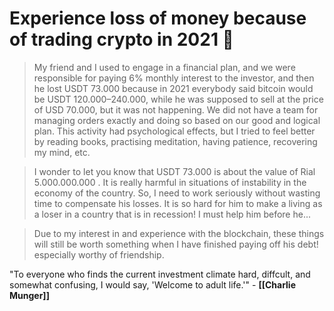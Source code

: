 
# Experience loss of money because of trading crypto in 2021 🤕

> My friend and I used to engage in a financial plan, and we were responsible for paying 6% monthly interest to the investor, and then he lost USDT 73.000 because in 2021 everybody said bitcoin would be USDT 120.000–240.000, while he was supposed to sell at the price of USD 70.000, but it was not happening. We did not have a team for managing orders exactly and doing so based on our good and logical plan. This activity had psychological effects, but I tried to feel better by reading books, practising meditation, having patience, recovering my mind, etc.

> I wonder to let you know that USDT 73.000  is about the value of Rial 5.000.000.000 . It is really harmful in situations of instability in the economy of the country. So, I need to work seriously without wasting time to compensate his losses. It is so hard for him to make a living as a loser in a country that is in recession! I must help him before he...

> Due to my interest in and experience with the blockchain, these things will still be worth something when I have finished paying off his debt! especially worthy of friendship.

 "To everyone who finds the current investment climate hard, diffcult, and somewhat confusing, I would say, 'Welcome to adult life.'" - **[[Charlie Munger]]**
